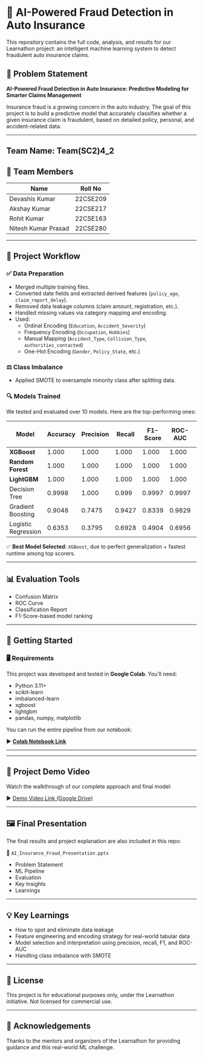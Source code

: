 # 🚗 AI-Powered Fraud Detection in Auto Insurance

This repository contains the full code, analysis, and results for our Learnathon project: an intelligent machine learning system to detect fraudulent auto insurance claims.

## 📌 Problem Statement

**AI-Powered Fraud Detection in Auto Insurance: Predictive Modeling for Smarter Claims Management**

Insurance fraud is a growing concern in the auto industry. The goal of this project is to build a predictive model that accurately classifies whether a given insurance claim is fraudulent, based on detailed policy, personal, and accident-related data.

---
## Team Name: Team(SC2)4_2
## 👥 Team Members

| Name                   | Roll No      |
|------------------      |-----------------|
| Devashis Kumar         | 22CSE209      |
| Akshay Kumar           | 22CSE217  |
| Rohit Kumar            | 22CSE163     |
| Nitesh Kumar Prasad    | 22CSE280     |

---

## 🧠 Project Workflow

### ✅ Data Preparation
- Merged multiple training files.
- Converted date fields and extracted derived features (`policy_age`, `claim_report_delay`).
- Removed data leakage columns (claim amount, registration, etc.).
- Handled missing values via category mapping and encoding.
- Used:
  - Ordinal Encoding (`Education`, `Accident_Severity`)
  - Frequency Encoding (`Occupation`, `Hobbies`)
  - Manual Mapping (`Accident_Type`, `Collision_Type`, `authorities_contacted`)
  - One-Hot Encoding (`Gender`, `Policy_State`, etc.)

### ⚖️ Class Imbalance
- Applied SMOTE to oversample minority class after splitting data.

### 🔍 Models Trained
We tested and evaluated over 10 models. Here are the top-performing ones:

| Model               | Accuracy | Precision | Recall | F1-Score | ROC-AUC | Train Time (s) |
|---------------------|----------|-----------|--------|----------|---------|----------------|
| **XGBoost**         | 1.000    | 1.000     | 1.000  | 1.000    | 1.000   | 1.12           |
| **Random Forest**   | 1.000    | 1.000     | 1.000  | 1.000    | 1.000   | 16.87          |
| **LightGBM**        | 1.000    | 1.000     | 1.000  | 1.000    | 1.000   | 1.49           |
| Decision Tree       | 0.9998   | 1.000     | 0.999  | 0.9997   | 0.9997  | 1.72           |
| Gradient Boosting   | 0.9048   | 0.7475    | 0.9427 | 0.8339   | 0.9829  | 29.41          |
| Logistic Regression | 0.6353   | 0.3795    | 0.6928 | 0.4904   | 0.6956  | 0.91           |

✅ **Best Model Selected**: `XGBoost`, due to perfect generalization + fastest runtime among top scorers.

---

## 📊 Evaluation Tools
- Confusion Matrix
- ROC Curve
- Classification Report
- F1-Score-based model ranking

---

## 🚀 Getting Started

### 🖥️ Requirements
This project was developed and tested in **Google Colab**. You’ll need:

- Python 3.11+
- scikit-learn
- imbalanced-learn
- xgboost
- lightgbm
- pandas, numpy, matplotlib

You can run the entire pipeline from our notebook:

▶ **[Colab Notebook Link](https://colab.research.google.com/drive/1DH9-ul9iyqKr_4XtrwyVhNWiwxnFkZ_W?usp=sharing)**

---
---

## 🎥 Project Demo Video

Watch the walkthrough of our complete approach and final model:

▶ [Demo Video Link (Google Drive)](https://drive.google.com/drive/folders/15KCW59jSZ4fBU5T9Ac32feJUR3bQE6qP?usp=drive_link)

---
## 🖼️ Final Presentation

The final results and project explanation are also included in this repo:

📂 `AI_Insurance_Fraud_Presentation.pptx`  
- Problem Statement  
- ML Pipeline  
- Evaluation  
- Key Insights  
- Learnings  

---

## 💡 Key Learnings

- How to spot and eliminate data leakage
- Feature engineering and encoding strategy for real-world tabular data
- Model selection and interpretation using precision, recall, F1, and ROC-AUC
- Handling class imbalance with SMOTE

---

## 📜 License

This project is for educational purposes only, under the Learnathon initiative. Not licensed for commercial use.

---

## 🙌 Acknowledgements

Thanks to the mentors and organizers of the Learnathon for providing guidance and this real-world ML challenge.

